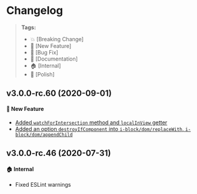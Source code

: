 Changelog
=========

> **Tags:**
> - :boom:       [Breaking Change]
> - :rocket:     [New Feature]
> - :bug:        [Bug Fix]
> - :memo:       [Documentation]
> - :house:      [Internal]
> - :nail_care:  [Polish]

## v3.0.0-rc.60 (2020-09-01)

#### :rocket: New Feature

* [Added `watchForIntersection` method and `localInView` getter](https://github.com/V4Fire/Client/issues/195)
* [Added an option `destroyIfComponent` into `i-block/dom/replaceWith`, `i-block/dom/appendChild`](https://github.com/V4Fire/Client/pull/321)


## v3.0.0-rc.46 (2020-07-31)

#### :house: Internal

* Fixed ESLint warnings

